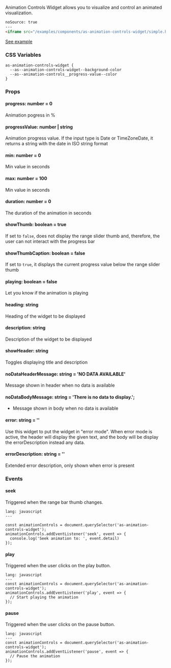 Animation Controls Widget allows you to visualize and control an animated visualization.

```html
noSource: true
---
<iframe src="/examples/components/as-animation-controls-widget/simple.html" style="width: 100%; height: 300px;">
```

[See example](/developers/airship/examples/#example-as-animation-controls-simple)

### CSS Variables

```
as-animation-controls-widget {
  --as--animation-controls-widget--background-color
  --as--animation-controls__progress-value--color
}
```

### Props

#### **progress**: number = 0

Animation pogress in %

#### **progressValue**: number | string

Animation progress value. If the input type is Date or TimeZoneDate, it returns a string with the date in ISO string format

#### **min**: number = 0

Min value in seconds

#### **max**: number = 100

Min value in seconds

#### **duration**: number = 0

The duration of the animation in seconds

#### **showThumb**: boolean = true

If set to `false`, does not display the range slider thumb and, therefore, the user can not interact with the progress bar

#### **showThumbCaption**: boolean = false

If set to `true`, it displays the current progress value below the range slider thumb

#### **playing**: boolean = false

Let you know if the animation is playing

#### **heading**: string

Heading of the widget to be displayed

#### **description**: string

Description of the widget to be displayed

#### **showHeader**: string

Toggles displaying title and description

#### **noDataHeaderMessage**: string = 'NO DATA AVAILABLE'

Message shown in header when no data is available

#### **noDataBodyMessage**: string = 'There is no data to display.';

* Message shown in body when no data is available

#### **error**: string = ''

Use this widget to put the widget in "error mode". When error mode is active, the header will display the given text, and the body will be display the errorDescription instead any data.

#### errorDescription: string = ''

Extended error description, only shown when error is present

### Events

#### **seek**

Triggered when the range bar thumb changes.

```code
lang: javascript
---

const animationControls = document.querySelector('as-animation-controls-widget');
animationControls.addEventListener('seek', event => {
  console.log('Seek animation to: ', event.detail)
});
```

#### **play**

Triggered when the user clicks on the play button.

```code
lang: javascript
---
const animationControls = document.querySelector('as-animation-controls-widget');
animationControls.addEventListener('play', event => {
  // Start playing the animation
});
```

#### **pause**

Triggered when the user clicks on the pause button.

```code
lang: javascript
---
const animationControls = document.querySelector('as-animation-controls-widget');
animationControls.addEventListener('pause', event => {
  // Pause the animation
});
```